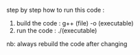 step by step how to run this code :

1. build the code : g++ (file) -o (executable)
2. run the code : ./(executable)

nb:
always rebuild the code after changing